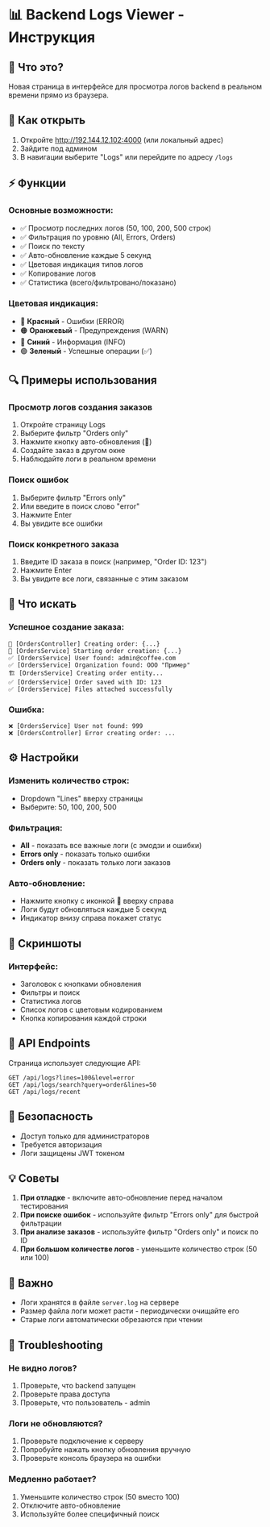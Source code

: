 # 📊 Backend Logs Viewer - Инструкция

## 🎯 Что это?

Новая страница в интерфейсе для просмотра логов backend в реальном времени прямо из браузера.

## 🚀 Как открыть

1. Откройте http://192.144.12.102:4000 (или локальный адрес)
2. Зайдите под админом
3. В навигации выберите "Logs" или перейдите по адресу `/logs`

## ⚡ Функции

### Основные возможности:

- ✅ Просмотр последних логов (50, 100, 200, 500 строк)
- ✅ Фильтрация по уровню (All, Errors, Orders)
- ✅ Поиск по тексту
- ✅ Авто-обновление каждые 5 секунд
- ✅ Цветовая индикация типов логов
- ✅ Копирование логов
- ✅ Статистика (всего/фильтровано/показано)

### Цветовая индикация:

- 🔴 **Красный** - Ошибки (ERROR)
- 🟠 **Оранжевый** - Предупреждения (WARN)
- 🔵 **Синий** - Информация (INFO)
- 🟢 **Зеленый** - Успешные операции (✅)

## 🔍 Примеры использования

### Просмотр логов создания заказов

1. Откройте страницу Logs
2. Выберите фильтр "Orders only"
3. Нажмите кнопку авто-обновления (🔄)
4. Создайте заказ в другом окне
5. Наблюдайте логи в реальном времени

### Поиск ошибок

1. Выберите фильтр "Errors only"
2. Или введите в поиск слово "error"
3. Нажмите Enter
4. Вы увидите все ошибки

### Поиск конкретного заказа

1. Введите ID заказа в поиск (например, "Order ID: 123")
2. Нажмите Enter
3. Вы увидите все логи, связанные с этим заказом

## 📝 Что искать

### Успешное создание заказа:

```
📝 [OrdersController] Creating order: {...}
🔨 [OrdersService] Starting order creation: {...}
✅ [OrdersService] User found: admin@coffee.com
✅ [OrdersService] Organization found: ООО "Пример"
🏗️ [OrdersService] Creating order entity...
✅ [OrdersService] Order saved with ID: 123
✅ [OrdersService] Files attached successfully
```

### Ошибка:

```
❌ [OrdersService] User not found: 999
❌ [OrdersController] Error creating order: ...
```

## ⚙️ Настройки

### Изменить количество строк:

- Dropdown "Lines" вверху страницы
- Выберите: 50, 100, 200, 500

### Фильтрация:

- **All** - показать все важные логи (с эмодзи и ошибки)
- **Errors only** - показать только ошибки
- **Orders only** - показать только логи заказов

### Авто-обновление:

- Нажмите кнопку с иконкой 🔄 вверху справа
- Логи будут обновляться каждые 5 секунд
- Индикатор внизу справа покажет статус

## 🎨 Скриншоты

### Интерфейс:

- Заголовок с кнопками обновления
- Фильтры и поиск
- Статистика логов
- Список логов с цветовым кодированием
- Кнопка копирования каждой строки

## 🔧 API Endpoints

Страница использует следующие API:

```
GET /api/logs?lines=100&level=error
GET /api/logs/search?query=order&lines=50
GET /api/logs/recent
```

## 🔐 Безопасность

- Доступ только для администраторов
- Требуется авторизация
- Логи защищены JWT токеном

## 💡 Советы

1. **При отладке** - включите авто-обновление перед началом тестирования
2. **При поиске ошибок** - используйте фильтр "Errors only" для быстрой фильтрации
3. **При анализе заказов** - используйте фильтр "Orders only" и поиск по ID
4. **При большом количестве логов** - уменьшите количество строк (50 или 100)

## 📌 Важно

- Логи хранятся в файле `server.log` на сервере
- Размер файла логи может расти - периодически очищайте его
- Старые логи автоматически обрезаются при чтении

## 🐛 Troubleshooting

### Не видно логов?

1. Проверьте, что backend запущен
2. Проверьте права доступа
3. Проверьте, что пользователь - admin

### Логи не обновляются?

1. Проверьте подключение к серверу
2. Попробуйте нажать кнопку обновления вручную
3. Проверьте консоль браузера на ошибки

### Медленно работает?

1. Уменьшите количество строк (50 вместо 100)
2. Отключите авто-обновление
3. Используйте более специфичный поиск
